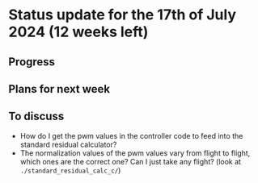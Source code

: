 # Status update for the 17th of July 2024 (12 weeks left)

## Progress

## Plans for next week

## To discuss
- How do I get the pwm values in the controller code to feed into the standard residual calculator?
- The normalization values of the pwm values vary from flight to flight, which ones are the correct one? Can I just take any flight? (look at `./standard_residual_calc_c/`)
